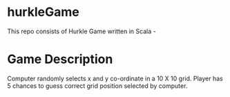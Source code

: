 # hurkleGame
This repo consists of Hurkle Game written in Scala - 

# Game Description
Computer randomly selects x and y co-ordinate in a 10 X 10 grid. Player has 5 chances to guess correct grid position selected by computer.
